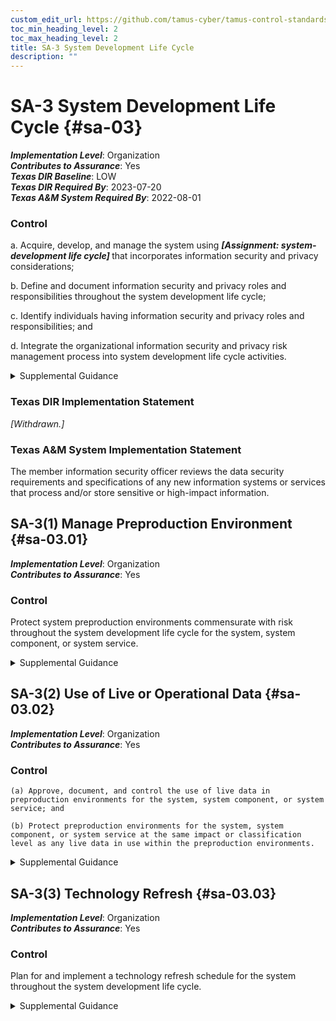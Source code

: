 ```yaml
---
custom_edit_url: https://github.com/tamus-cyber/tamus-control-standards/tree/main/content/tamus.edu/TAMUS_profile.yaml
toc_min_heading_level: 2
toc_max_heading_level: 2
title: SA-3 System Development Life Cycle
description: ""
---
```


# SA-3 System Development Life Cycle {#sa-03}

_**Implementation Level**_: Organization\
_**Contributes to Assurance**_: Yes\
_**Texas DIR Baseline**_: LOW\
_**Texas DIR Required By**_: 2023-07-20\
_**Texas A&M System Required By**_: 2022-08-01

### Control



a. Acquire, develop, and manage the system using <strong title="sa-03_odp"> <em>[Assignment: system-development life cycle]</em> </strong> that incorporates information security and privacy considerations;

b. Define and document information security and privacy roles and responsibilities throughout the system development life cycle;

c. Identify individuals having information security and privacy roles and responsibilities; and

d. Integrate the organizational information security and privacy risk management process into system development life cycle activities.


<details><summary>Supplemental Guidance</summary>A system development life cycle process provides the foundation for the successful development, implementation, and operation of organizational systems. The integration of security and privacy considerations early in the system development life cycle is a foundational principle of systems security engineering and privacy engineering. To apply the required controls within the system development life cycle requires a basic understanding of information security and privacy, threats, vulnerabilities, adverse impacts, and risk to critical mission and business functions. The security engineering principles in [SA-8](/catalog/sa/sa-08) help individuals properly design, code, and test systems and system components. Organizations include qualified personnel (e.g., senior agency information security officers, senior agency officials for privacy, security and privacy architects, and security and privacy engineers) in system development life cycle processes to ensure that established security and privacy requirements are incorporated into organizational systems. Role-based security and privacy training programs can ensure that individuals with key security and privacy roles and responsibilities have the experience, skills, and expertise to conduct assigned system development life cycle activities.<br/><br/>The effective integration of security and privacy requirements into enterprise architecture also helps to ensure that important security and privacy considerations are addressed throughout the system life cycle and that those considerations are directly related to organizational mission and business processes. This process also facilitates the integration of the information security and privacy architectures into the enterprise architecture, consistent with the risk management strategy of the organization. Because the system development life cycle involves multiple organizations, (e.g., external suppliers, developers, integrators, service providers), acquisition and supply chain risk management functions and controls play significant roles in the effective management of the system during the life cycle.</details>

### Texas DIR Implementation Statement

<em>[Withdrawn.]</em>




### Texas A&M System Implementation Statement

The member information security officer reviews the data security requirements and specifications of any new information systems or services that process and/or store sensitive or high-impact information.



## SA-3(1) Manage Preproduction Environment {#sa-03.01}

_**Implementation Level**_: Organization\
_**Contributes to Assurance**_: Yes

### Control

Protect system preproduction environments commensurate with risk throughout the system development life cycle for the system, system component, or system service.


<details><summary>Supplemental Guidance</summary>The preproduction environment includes development, test, and integration environments. The program protection planning processes established by the Department of Defense are examples of managing the preproduction environment for defense contractors. Criticality analysis and the application of controls on developers also contribute to a more secure system development environment.</details>


## SA-3(2) Use of Live or Operational Data {#sa-03.02}

_**Implementation Level**_: Organization\
_**Contributes to Assurance**_: Yes

### Control



    (a) Approve, document, and control the use of live data in preproduction environments for the system, system component, or system service; and

    (b) Protect preproduction environments for the system, system component, or system service at the same impact or classification level as any live data in use within the preproduction environments.


<details><summary>Supplemental Guidance</summary>Live data is also referred to as operational data. The use of live or operational data in preproduction (i.e., development, test, and integration) environments can result in significant risks to organizations. In addition, the use of personally identifiable information in testing, research, and training increases the risk of unauthorized disclosure or misuse of such information. Therefore, it is important for the organization to manage any additional risks that may result from the use of live or operational data. Organizations can minimize such risks by using test or dummy data during the design, development, and testing of systems, system components, and system services. Risk assessment techniques may be used to determine if the risk of using live or operational data is acceptable.</details>


## SA-3(3) Technology Refresh {#sa-03.03}

_**Implementation Level**_: Organization\
_**Contributes to Assurance**_: Yes

### Control

Plan for and implement a technology refresh schedule for the system throughout the system development life cycle.


<details><summary>Supplemental Guidance</summary>Technology refresh planning may encompass hardware, software, firmware, processes, personnel skill sets, suppliers, service providers, and facilities. The use of obsolete or nearing obsolete technology may increase the security and privacy risks associated with unsupported components, counterfeit or repurposed components, components unable to implement security or privacy requirements, slow or inoperable components, components from untrusted sources, inadvertent personnel error, or increased complexity. Technology refreshes typically occur during the operations and maintenance stage of the system development life cycle.</details>
